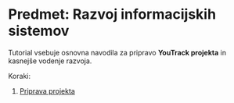 # Predmet: Razvoj informacijskih sistemov

Tutorial vsebuje osnovna navodila za pripravo **YouTrack projekta** in kasnejše vodenje razvoja.

Koraki:
1. [Priprava projekta](PripravaProjekta.md)
